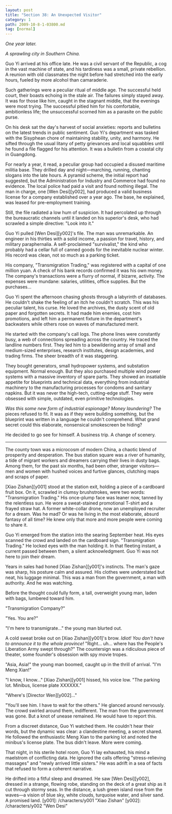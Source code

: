 ```yaml
---
layout: post
title: "Section 38: An Unexpected Visitor"
category: 1
path: 2009-10-8-1-03800.md
tag: [normal]
---
```


*One year later.*

*A sprawling city in Southern China.*

Guo Yi arrived at his office late. He was a civil servant of the Republic, a cog in the vast machine of state, and his tardiness was a small, private rebellion. A reunion with old classmates the night before had stretched into the early hours, fueled by more alcohol than camaraderie.

Such gatherings were a peculiar ritual of middle age. The successful held court, their boasts echoing in the stale air. The failures simply stayed away. It was for those like him, caught in the stagnant middle, that the evenings were most trying. The successful pitied him for his comfortable, ambitionless life; the unsuccessful scorned him as a parasite on the public purse.

On his desk sat the day's harvest of social anxieties: reports and bulletins on the latest trends in public sentiment. Guo Yi's department was tasked with the Sisyphean chore of maintaining stability, unity, and harmony. He sifted through the usual litany of petty grievances and local squabbles until he found a file flagged for his attention. It was a bulletin from a coastal city in Guangdong.

For nearly a year, it read, a peculiar group had occupied a disused maritime militia base. They drilled day and night—marching, running, chanting slogans into the late hours. A pyramid scheme, the initial report had suggested, but the Administration for Industry and Commerce had found no evidence. The local police had paid a visit and found nothing illegal. The man in charge, one [Wen Desi][y002], had produced a valid business license for a company established over a year ago. The base, he explained, was leased for pre-employment training.

Still, the file radiated a low hum of suspicion. It had percolated up through the bureaucratic channels until it landed on his superior's desk, who had scrawled a simple directive: "Look into it."

Guo Yi pulled [Wen Desi][y002]'s file. The man was unremarkable. An engineer in his thirties with a solid income, a passion for travel, history, and military paraphernalia. A self-proclaimed "survivalist," the kind who probably had a cellar full of canned goods for the inevitable nuclear winter. His record was clean, not so much as a parking ticket.

His company, "Transmigration Trading," was registered with a capital of one million yuan. A check of his bank records confirmed it was his own money. The company's transactions were a flurry of normal, if bizarre, activity. The expenses were mundane: salaries, utilities, office supplies. But the purchases...

Guo Yi spent the afternoon chasing ghosts through a labyrinth of databases. He couldn't shake the feeling of an itch he couldn't scratch. This was his peculiar talent, his curse. He loved the archives, the dusty scent of old paper and forgotten secrets. It had made him enemies, cost him promotions, and left him a permanent fixture in the department's backwaters while others rose on waves of manufactured merit.

He started with the company's call logs. The phone lines were constantly busy, a web of connections spreading across the country. He traced the landline numbers first. They led him to a bewildering array of small and medium-sized enterprises, research institutes, design academies, and trading firms. The sheer breadth of it was staggering.

They bought generators, small hydropower systems, and substation equipment. Normal enough. But they also purchased multiple wind power systems with a massive inventory of spare parts. They showed an insatiable appetite for blueprints and technical data, everything from industrial machinery to the manufacturing processes for condoms and sanitary napkins. But it was never the high-tech, cutting-edge stuff. They were obsessed with simple, outdated, even primitive technologies.

*Was this some new form of industrial espionage? Money laundering?* The pieces refused to fit. It was as if they were building something, but the blueprint was written in a language he couldn't comprehend. What grand secret could this elaborate, nonsensical smokescreen be hiding?

He decided to go see for himself. A business trip. A change of scenery.

***

The county town was a microcosm of modern China, a chaotic blend of prosperity and desperation. The bus station square was a river of humanity, a tide of migrant workers and dreamers carrying their lives in dusty bags. Among them, for the past six months, had been other, stranger visitors—men and women with hushed voices and furtive glances, clutching maps and scraps of paper.

[Xiao Zishan][y001] stood at the station exit, holding a piece of a cardboard fruit box. On it, scrawled in clumsy brushstrokes, were two words: "Transmigration Trading." His once-plump face was leaner now, tanned by the relentless sun. He wore a sweat-stained promotional T-shirt and a frayed straw hat. A former white-collar drone, now an unemployed recruiter for a dream. Was he mad? Or was he living in the most elaborate, absurd fantasy of all time? He knew only that more and more people were coming to share it.

Guo Yi emerged from the station into the searing September heat. His eyes scanned the crowd and landed on the cardboard sign. "Transmigration Trading." He locked eyes with the man holding it. In that fleeting instant, a current passed between them, a silent acknowledgment. Guo Yi was not here to join their dream.

Years in sales had honed [Xiao Zishan][y001]'s instincts. The man's gaze was sharp, his posture calm and assured. His clothes were understated but neat, his luggage minimal. This was a man from the government, a man with authority. And he was watching.

Before the thought could fully form, a tall, overweight young man, laden with bags, lumbered toward him.

"Transmigration Company?"

"Yes. You are?"

"I'm here to transmigrate..." the young man blurted out.

A cold sweat broke out on [Xiao Zishan][y001]'s brow. *Idiot! You don't have to announce it to the whole province!* "Right... uh... where has the People's Liberation Army swept through?" The countersign was a ridiculous piece of theater, some founder's obsession with spy movie tropes.

"Asia, Asia!" the young man boomed, caught up in the thrill of arrival. "I'm Meng Xian!"

"I know, I know..." [Xiao Zishan][y001] hissed, his voice low. "The parking lot. Minibus, license plate XXXXXX."

"Where's [Director Wen][y002]..."

"You'll see him. I have to wait for the others." He glanced around nervously. The crowd swirled around them, indifferent. The man from the government was gone. But a knot of unease remained. He would have to report this.

From a discreet distance, Guo Yi watched them. He couldn't hear their words, but the dynamic was clear: a clandestine meeting, a secret shared. He followed the enthusiastic Meng Xian to the parking lot and noted the minibus's license plate. The bus didn't leave. More were coming.

That night, in his sterile hotel room, Guo Yi lay exhausted, his mind a maelstrom of conflicting data. He ignored the calls offering "stress-relieving massages" and "newly arrived little sisters." He was adrift in a sea of facts that refused to form a coherent narrative.

He drifted into a fitful sleep and dreamed. He saw [Wen Desi][y002], dressed in a strange, flowing robe, standing on the deck of a great ship as it cut through stormy seas. In the distance, a lush green island rose from the waves—a vision of blue sky, white clouds, turquoise water, and silver sand. A promised land.
[y001]: /characters/y001 "Xiao Zishan"
[y002]: /characters/y002 "Wen Desi"